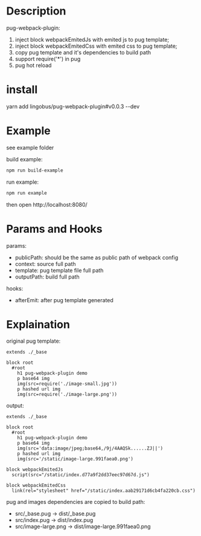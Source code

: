 # Description

pug-webpack-plugin:
1. inject block webpackEmitedJs with emited js to pug template;
2. inject block webpackEmitedCss with emited css to pug template;
3. copy pug template and it's dependencies to build path
4. support require('*') in pug
5. pug hot reload

# install
yarn add lingobus/pug-webpack-plugin#v0.0.3 --dev

# Example
see example folder

build example:
```bash
npm run build-example
```
run example:
```bash
npm run example
```
then open http://localhost:8080/

# Params and Hooks

params:
- publicPath: should be the same as public path of webpack config
- context: source full path
- template: pug template file full path
- outputPath: build full path

hooks:
- afterEmit: after pug template generated

# Explaination

original pug template:
```pug
extends ./_base

block root
  #root
    h1 pug-webpack-plugin demo
    p base64 img
    img(src=require('./image-small.jpg'))
    p hashed url img
    img(src=require('./image-large.png'))
```

output:
```pug
extends ./_base

block root
  #root
    h1 pug-webpack-plugin demo
    p base64 img
    img(src='data:image/jpeg;base64,/9j/4AAQSk......ZJ||')
    p hashed url img
    img(src='/static/image-large.991faea0.png')

block webpackEmitedJs
  script(src="/static/index.d77a9f2dd37eec97d67d.js")

block webpackEmitedCss
  link(rel="stylesheet" href="/static/index.aab29171d6cb4fa220cb.css")
```
pug and images dependencies are copied to build path:
- src/_base.pug -> dist/_base.pug
- src/index.pug -> dist/index.pug
- src/image-large.png -> dist/image-large.991faea0.png